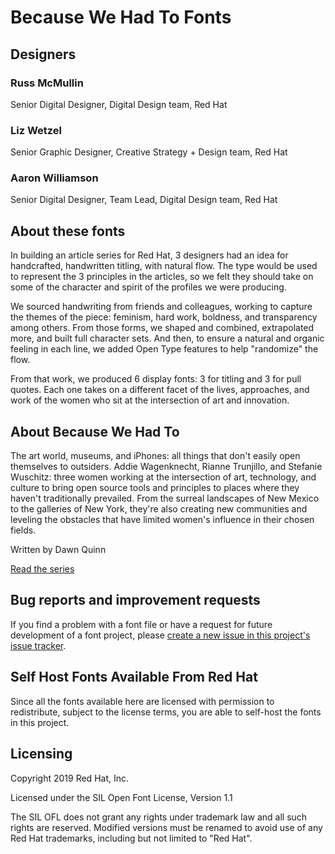 # Because We Had To Fonts

## Designers

### Russ McMullin 
Senior Digital Designer, Digital Design team, Red Hat


### Liz Wetzel 
Senior Graphic Designer, Creative Strategy + Design team, Red Hat


### Aaron Williamson 
Senior Digital Designer, Team Lead, Digital Design team, Red Hat


## About these fonts 
In building an article series for Red Hat, 3 designers had an idea for handcrafted, handwritten titling, with natural flow. The type would be used to represent the 3 principles in the articles, so we felt they should take on some of the character and spirit of the profiles we were producing.  

We sourced handwriting from friends and colleagues, working to capture the themes of the piece: feminism, hard work, boldness, and transparency among others. From those forms, we shaped and combined, extrapolated more, and built full character sets. And then, to ensure a natural and organic feeling in each line, we added Open Type features to help "randomize" the flow.

From that work, we produced 6 display fonts: 3 for titling and 3 for pull quotes. Each one takes on a different facet of the lives, approaches, and work of the women who sit at the intersection of art and innovation.

## About Because We Had To 
The art world, museums, and iPhones: all things that don't easily open themselves to outsiders. Addie Wagenknecht, Rianne Trunjillo, and Stefanie Wuschitz: three women working at the intersection of art, technology, and culture to bring open source tools and principles to places where they haven't traditionally prevailed. From the surreal landscapes of New Mexico to the galleries of New York, they're also creating new communities and leveling the obstacles that have limited women's influence in their chosen fields.

Written by Dawn Quinn

[Read the series](https://www.redhat.com/en/open-source-stories/because-we-had-to)


## Bug reports and improvement requests

If you find a problem with a font file or have a request for future development of a font project, please [create a new issue in this project's issue tracker](https://github.com/RedHatOfficial/bwht-fonts/issues).

## Self Host Fonts Available From Red Hat

Since all the fonts available here are licensed with permission to redistribute, subject to the license terms, you are able to self-host the fonts in this project.

## Licensing

Copyright 2019 Red Hat, Inc.

Licensed under the SIL Open Font License, Version 1.1 

The SIL OFL does not grant any rights under trademark law and all such rights are reserved. Modified versions must be renamed to avoid use of any Red Hat trademarks, including but not limited to "Red Hat".
